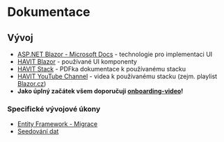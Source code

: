﻿# Dokumentace

## Vývoj

* [ASP.NET Blazor - Microsoft Docs](https://docs.microsoft.com/en-us/aspnet/core/blazor/?view=aspnetcore-5.0) - technologie pro implementaci UI
* [HAVIT Blazor](https://havit.blazor.eu) - používané UI komponenty
* [HAVIT Stack](https://github.com/mensagymnazium/IntranetGen3/tree/master/doc/HAVIT%20Stack) - PDFka dokumentace k používanému stacku
* [HAVIT YouTube Channel](https://www.youtube.com/channel/UCTLcN8h-1p08yln1lqKHCRw) - videa k používanému stacku (zejm. playlist [Blazor.cz](https://www.youtube.com/playlist?list=PLZ1cA0V89gosZ9ThD9diDhaHwZQplBPMl))
* **Jako úplný začátek všem doporučuji [onboarding-video](https://www.youtube.com/watch?v=goR55zE-VKM)!**

### Specifické vývojové úkony
* [Entity Framework - Migrace](EF-Migrations.md)
* [Seedování dat](DataSeeds.md)
